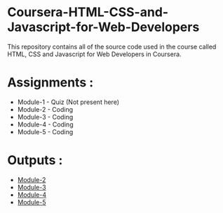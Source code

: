 # Coursera-HTML-CSS-and-Javascript-for-Web-Developers

This repository contains all of the source code used in the course called HTML, CSS and Javascript for Web Developers in Coursera.


# Assignments :

* Module-1 - Quiz (Not present here)
* Module-2 - Coding
* Module-3 - Coding
* Module-4 - Coding
* Module-5 - Coding


# Outputs :

* [Module-2](https://lakshayr264.github.io/mooc/module-2/index.html)
* [Module-3](https://lakshayr264.github.io/mooc/module-3/index.html)
* [Module-4](https://lakshayr264.github.io/mooc/module-4/index.html)
* [Module-5](https://lakshayr264.github.io/mooc/module-5/index.html)
